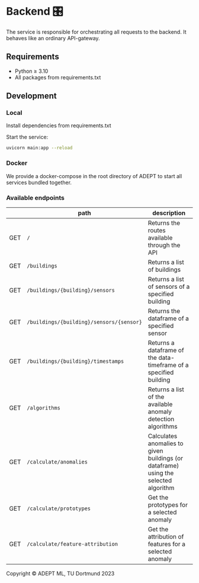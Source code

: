 # Backend 🎛️

The service is responsible for orchestrating all requests to the backend. It behaves like an ordinary API-gateway.

## Requirements

+ Python ≥ 3.10
+ All packages from requirements.txt

## Development

### Local

Install dependencies from requirements.txt

Start the service:

```sh
uvicorn main:app --reload
```

### Docker

We provide a docker-compose in the root directory of ADEPT to start all services bundled together.

### Available endpoints

|     | path                                     | description                                                                         |
|-----|------------------------------------------|-------------------------------------------------------------------------------------|
| GET | `/`                                      | Returns the routes available through the API                                        |
| GET | `/buildings`                             | Returns a list of buildings                                                         |
| GET | `/buildings/{building}/sensors`          | Returns a list of sensors of a specified building                                   |
| GET | `/buildings/{building}/sensors/{sensor}` | Returns the dataframe of a specified sensor                                         |
| GET | `/buildings/{building}/timestamps`       | Returns a dataframe of the data-timeframe of a specified building                   |
| GET | `/algorithms`                            | Returns a list of the available anomaly detection algorithms                        |
| GET | `/calculate/anomalies`                   | Calculates anomalies to given buildings (or dataframe) using the selected algorithm |
| GET | `/calculate/prototypes`                  | Get the prototypes for a selected anomaly                                           |
| GET | `/calculate/feature-attribution`         | Get the attribution of features for a selected anomaly                              |

Copyright © ADEPT ML, TU Dortmund 2023